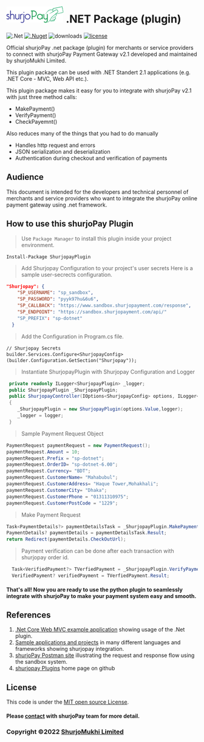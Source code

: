 ﻿# ![ShurjoPay](shurjopay.png) .NET Package (plugin)
![.Net](https://img.shields.io/badge/.NET-5C2D91?style=for-the-badge&logo=.net&logoColor=white)
[![.Nuget](https://badge.fury.io/nu/ShurjopayPlugin.svg)](https://www.nuget.org/packages/ShurjopayPlugin)
![downloads](https://img.shields.io/nuget/dt/ShurjopayPlugin)
[![license](https://badgen.net/pypi/license/pip/)](LICENSE)

Official shurjoPay .net package (plugin) for merchants or service providers to connect with shurjoPay Payment Gateway v2.1 developed and maintained by shurjoMukhi Limited.

This plugin package can be used with .NET Standert 2.1 applications (e.g. .NET Core - MVC, Web API etc.).

This plugin package makes it easy for you to integrate with shurjoPay v2.1 with just three method calls:

- MakePayment()
- VerifyPayment()
- CheckPayemnt()

Also reduces many of the things that you had to do manually

- Handles http request and errors
- JSON serialization and deserialization
- Authentication during checkout and verification of payments

## Audience

This document is intended for the developers and technical personnel of merchants and service providers who want to integrate the shurjoPay online payment gateway using .net framework.

## How to use this shurjoPay Plugin


 > Use `Package Manager` to install this plugin inside your project environment.

```
Install-Package ShurjopayPlugin
```

> Add Shurjopay Configuration to your project's user secrets Here is a sample user-secrects configuration.

```json
"Shurjopay": {
    "SP_USERNAME": "sp_sandbox",
    "SP_PASSWORD": "pyyk97hu&6u6",
    "SP_CALLBACK": "https://www.sandbox.shurjopayment.com/response",
    "SP_ENDPOINT": "https://sandbox.shurjopayment.com/api/"
    "SP_PREFIX": "sp-dotnet"
  }
```

> Add the Configuration in Program.cs file.
```
// Shurjopay Secrets
builder.Services.Configure<ShurjopayConfig>(builder.Configuration.GetSection("Shurjopay"));
```


> Instantiate ShurjopayPlugin with Shurjopay Configuration and Logger

```c#
 private readonly ILogger<ShurjopayPlugin> _logger;
 public ShurjopayPlugin _ShurjopayPlugin;
 public ShurjopayController(IOptions<ShurjopayConfig> options, ILogger<ShurjopayPlugin> logger)
 {
    _ShurjopayPlugin = new ShurjopayPlugin(options.Value,logger);
    _logger = logger;
 }
``` 

>Sample Payment Request Object
```c#
PaymentRequest paymentRequest = new PaymentRequest();
paymentRequest.Amount = 10;
paymentRequest.Prefix = "sp-dotnet";
paymentRequest.OrderID= "sp-dotnet-6.00";
paymentRequest.Currency= "BDT";
paymentRequest.CustomerName= "Mahabubul";
paymentRequest.CustomerAddress= "Haque Tower,Mohakhali";
paymentRequest.CustomerCity= "Dhaka";
paymentRequest.CustomerPhone = "01311310975";
paymentRequest.CustomerPostCode = "1229";
```

> Make Payment Request
```c#
Task<PaymentDetails?> paymentDetailsTask = _ShurjopayPlugin.MakePayment(paymentRequest);
PaymentDetails? paymentDetails = paymentDetailsTask.Result;
return Redirect(paymentDetails.CheckOutUrl);
```


> Payment verification can be done after each transaction with shurjopay order id.

```c#
  Task<VerifiedPayment?> TVerfiedPayment = _ShurjopayPlugin.VerifyPayment(order_id);
  VerifiedPayment? verifiedPayment = TVerfiedPayment.Result;
```

#### That's all! Now you are ready to use the python plugin to seamlessly integrate with shurjoPay to make your payment system easy and smooth.

## References
1. [.Net Core Web MVC example application](https://github.com/shurjopay-plugins/sp-plugin-usage-examples/tree/main/dotnetcore-webmvc-app-dotnet-plugin) showing usage of the .Net plugin.
2. [Sample applications and projects](https://github.com/shurjopay-plugins/sp-plugin-usage-examples) in many different languages and frameworks showing shurjopay integration.
3. [shurjoPay Postman site](https://documenter.getpostman.com/view/6335853/U16dS8ig) illustrating the request and response flow using the sandbox system.
4. [shurjopay Plugins](https://github.com/shurjopay-plugins) home page on github

## License
This code is under the [MIT open source License](LICENSE).
#### Please [contact](https://shurjopay.com.bd/#contacts) with shurjoPay team for more detail.
### Copyright ©️2022 [ShurjoMukhi Limited](https://shurjopay.com.bd/)

